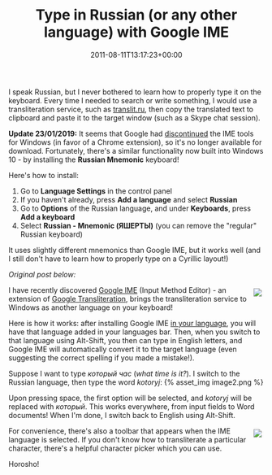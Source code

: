 ﻿---
title: Type in Russian (or any other language) with Google IME
date: 2011-08-11T13:17:23+00:00
---
I speak Russian, but I never bothered to learn how to properly type it on the keyboard. Every time I needed to search or write something, I would use a transliteration service, such as <a href="http://www.translit.ru" target="_blank">translit.ru</a>, then copy the translated text to clipboard and paste it to the target window (such as a Skype chat session).

<!-- more -->

**Update 23/01/2019:** It seems that Google had [discontinued](https://support.google.com/chrome/forum/AAAAP1KN0B0pIRUZE4f68I/) the IME tools for Windows (in favor of a Chrome extension), so it's no longer available for download. Fortunately, there's a similar functionality now built into Windows 10 - by installing the **Russian Mnemonic** keyboard! 

Here's how to install:
 1. Go to **Language Settings** in the control panel
 2. If you haven't already, press **Add a language** and select **Russian**
 3. Go to **Options** of the Russian language, and under **Keyboards**, press **Add a keyboard**
 4. Select **Russian - Mnemonic (ЯШЕРТЫ)** (you can remove the "regular" Russian keyboard)

It uses slightly different mnemonics than Google IME, but it works well (and I still don't have to learn how to properly type on a Cyrillic layout!)

*Original post below:*

<img style="float: right; padding: 5px;" src="{% asset_path image1.png %}" />I have recently discovered <a href="http://www.google.com/ime/transliteration/" target="_blank">Google IME</a> (Input Method Editor) - an extension of <a href="http://www.google.com/transliterate/" target="_blank">Google Transliteration</a>, brings the transliteration service to Windows as another language on your keyboard!

Here is how it works: after installing Google IME <a href="http://www.google.com/ime/transliteration/" target="_blank">in your language</a>, you will have that language added in your languages bar. Then, when you switch to that language using Alt-Shift, you then can type in English letters, and Google IME will automatically convert it to the target language (even suggesting the correct spelling if you made a mistake!).

Suppose I want to type *который час* (*what time is it?*). I switch to the Russian language, then type the word *kotoryj*:
{% asset_img image2.png %}

Upon pressing space, the first option will be selected, and _kotoryj_ will be replaced with _который_. This works everywhere, from input fields to Word documents! When I'm done, I switch back to English using Alt-Shift.

<img style="float: right; padding: 5px;" src="{% asset_path image3.png %}" />For convenience, there's also a toolbar that appears when the IME language is selected. If you don't know how to transliterate a particular character, there's a helpful character picker which you can use.

Horosho!
